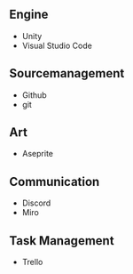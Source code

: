 ## Engine
- Unity
- Visual Studio Code

## Sourcemanagement
- Github
- git

## Art
- Aseprite

## Communication
- Discord
- Miro

## Task Management
- Trello
